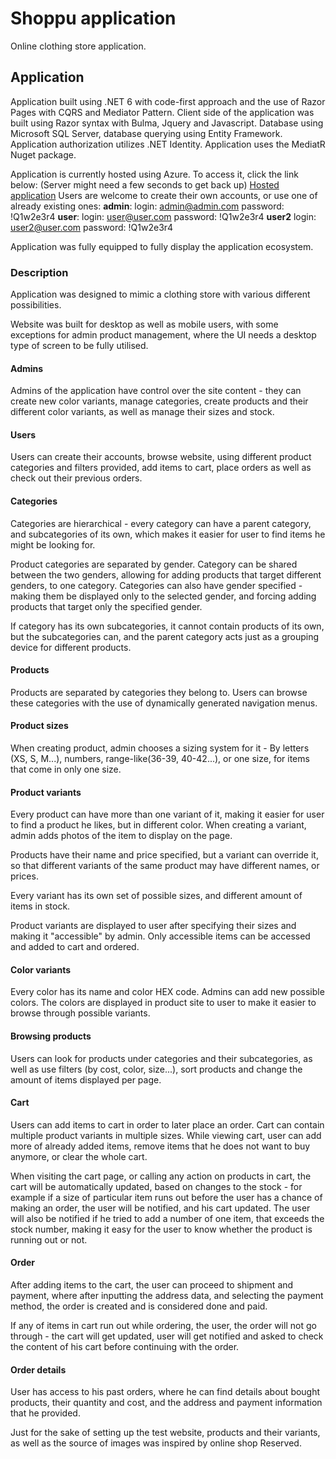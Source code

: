 
# Shoppu application
Online clothing store application.

## Application

Application built using .NET 6 with code-first approach and the use of Razor Pages with CQRS and Mediator Pattern. Client side of the application was built using Razor syntax with Bulma, Jquery and Javascript. Database using Microsoft SQL Server, database querying using Entity Framework. Application authorization utilizes .NET Identity.
Application uses the MediatR Nuget package.

Application is currently hosted using Azure. To access it, click the link below: 
(Server might need a few seconds to get back up)
[Hosted application](https://shoppu.azurewebsites.net/)
Users are welcome to create their own accounts, or use one of already existing ones:
**admin**: 
login: admin@admin.com 
password: !Q1w2e3r4
**user**: 
login: user@user.com
password: !Q1w2e3r4
**user2**
login: user2@user.com
password: !Q1w2e3r4

Application was fully equipped to fully display the application ecosystem.

### Description

Application was designed to mimic a clothing store with various different possibilities.

Website was built for desktop as well as mobile users, with some exceptions for admin product management, where the UI needs a desktop type of screen to be fully utilised.

#### Admins

Admins of the application have control over the site content - they can create new color variants, manage categories, create products and their different color variants, as well as manage their sizes and stock.

#### Users

Users can create their accounts, browse website, using different product categories and filters provided, add items to cart, place orders as well as check out their previous orders.

#### Categories

Categories are hierarchical - every category can have a parent category, and subcategories of its own, which makes it easier for user to find items he might be looking for.

Product categories are separated by gender. Category can be shared between the two genders, allowing for adding products that target different genders, to one category.
Categories can also have gender specified - making them be displayed only to the selected gender, and forcing adding products that target only the specified gender.

If category has its own subcategories, it cannot contain products of its own, but the subcategories can, and the parent category acts just as a grouping device for different products.

#### Products

Products are separated by categories they belong to. Users can browse these categories with the use of dynamically generated navigation menus.

#### Product sizes

When creating product, admin chooses a sizing system for it - By letters (XS, S, M...), numbers, range-like(36-39, 40-42...), or one size, for items that come in only one size.

#### Product variants

Every product can have more than one variant of it, making it easier for user to find a product he likes, but in different color.
When creating a variant, admin adds photos of the item to display on the page.

Products have their name and price specified, but a variant can override it, so that different variants of the same product may have different names, or prices.

Every variant has its own set of possible sizes, and different amount of items in stock.

Product variants are displayed to user after specifying their sizes and making it "accessible" by admin.
Only accessible items can be accessed and added to cart and ordered.

#### Color variants
Every color has its name and color HEX code. Admins can add new possible colors. The colors are displayed in product site to user to make it easier to browse through possible variants.

#### Browsing products
Users can look for products under categories and their subcategories, as well as use filters (by cost, color, size...), sort products and change the amount of items displayed per page.

#### Cart

Users can add items to cart in order to later place an order. Cart can contain multiple product variants in multiple sizes. While viewing cart, user can add more of already added items, remove items that he does not want to buy anymore, or clear the whole cart.

When visiting the cart page, or calling any action on products in cart, the cart will be automatically updated, based on changes to the stock - for example if a size of particular item runs out before the user has a chance of making an order, the user will be notified, and his cart updated. The user will also be notified if he tried to add a number of one item, that exceeds the stock number, making it easy for the user to know whether the product is running out or not.

#### Order

After adding items to the cart, the user can proceed to shipment and payment, where after inputting the address data, and selecting the payment method, the order is created and is considered done and paid.

If any of items in cart run out while ordering, the user, the order will not go through - the cart will get updated, user will get notified and asked to check the content of his cart before continuing with the order.

#### Order details

User has access to his past orders, where he can find details about bought products, their quantity and cost, and the address and payment information that he provided.


Just for the sake of setting up the test website, products and their variants, as well as the source of images was inspired by online shop Reserved.